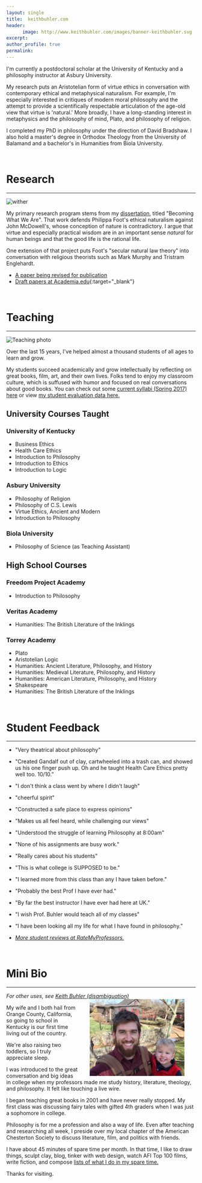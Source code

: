```yaml
---
layout: single
title:  keithbuhler.com
header:
      image: http://www.keithbuhler.com/images/banner-keithbuhler.svg
excerpt: 
author_profile: true
permalink:
---
```


I'm currently a postdoctoral scholar at the University of Kentucky and a philosophy instructor at Asbury University. 

My research puts an Aristotelian form of virtue ethics in conversation with contemporary ethical and metaphysical naturalism. For example, I'm especially interested in critiques of modern moral philosophy and the attempt to provide a scientifically respectable articulation of the age-old view that virtue is 'natural.'  More broadly, I have a long-standing interest in metaphysics and the philosophy of mind, Plato, and philosophy of religion. 

I completed my PhD in philosophy under the direction of David Bradshaw. I also hold a master's degree in Orthodox Theology from the University of Balamand and a bachelor's in Humanities from Biola University.
 
<br>

# Research 

----

![wither](http://www.keithbuhler.com/images/wither.jpg)

My primary research program stems from my [dissertation](/phd), titled "Becoming What We Are". That work defends Philippa Foot's ethical naturalism against John McDowell's, whose conception of nature is contradictory. I argue that virtue and especially practical wisdom are in an important sense *natural* for human beings and that the good life is the rational life.

One extension of that project puts Foot's "secular natural law theory" into conversation with religious theorists such as Mark Murphy and Tristram Englehardt. 

- [A paper being revised for publication](/publications)
- [Draft papers at Academia.edu](https://uky.academia.edu/KeithBuhler){:target="_blank"}


<br>


# Teaching

----

![Teaching photo](http://www.keithbuhler.com/images/keith-teaching2.png)

Over the last 15 years, I've helped almost a thousand students of all ages to learn and grow. 

My students succeed academically and grow intellectually by reflecting on great books, film, art, and their own lives. Folks tend to enjoy my classroom culture, which is suffused with humor and focused on real conversations about good books. You can check out some [current syllabi (Spring 2017) here](/syllabi) or view [my student evaluation data here.](/teaching-statement)

## University Courses Taught


### University of Kentucky

- Business Ethics
- Health Care Ethics
- Introduction to Philosophy
- Introduction to Ethics
- Introduction to Logic

### Asbury University

- Philosophy of Religion
- Philosophy of C.S. Lewis
- Virtue Ethics, Ancient and Modern
- Introduction to Philosophy 

### Biola University 

- Philosophy of Science (as Teaching Assistant)

## High School Courses

### Freedom Project Academy

- Introduction to Philosophy 

### Veritas Academy

- Humanities: The British Literature of the Inklings

### Torrey Academy

- Plato
- Aristotelian Logic
- Humanities: Ancient Literature, Philosophy, and History
- Humanities: Medieval Literature, Philosophy, and History
- Humanities: American Literature, Philosophy, and History
- Shakespeare
- Humanities: The British Literature of the Inklings


<br>




# Student Feedback
----


* "Very theatrical about philosophy" 

* "Created Gandalf out of clay, cartwheeled into a trash can, and showed us his one finger push up. Oh and he taught Health Care Ethics pretty well too. 10/10.” 

* "I don't think a class went by where I didn't laugh"

* "cheerful spirit"

* "Constructed a safe place to express opinions"

* "Makes us all feel heard, while challenging our views"

* "Understood the struggle of learning Philosophy at 8:00am"

* "None of his assignments are busy work."

* "Really cares about his students"

* "This is what college is SUPPOSED to be."

* "I learned more from this class than any I have taken before." 

* "Probably the best Prof I have ever had."

* "By far the best instructor I have ever had here at UK."

* "I wish Prof. Buhler would teach all of my classes"


* “I have been looking all my life for what I have found in philosophy.”

- [*More student reviews at RateMyProfessors.*](http://www.ratemyprofessors.com/ShowRatings.jsp?tid=1822771)

<br>

# Mini Bio

----

*For other uses, see [Keith Buhler (disambiguation)](/disambiguation)*
<img src="/images/keith-josiah.jpg" alt="Keith and son" hspace="30px" align="right" width="50%"> 

My wife and I both hail from Orange County, California, so going to school in Kentucky is our first time living out of the country.  

We're also raising two toddlers, so I truly appreciate sleep. 

I was introduced to the great conversation and big ideas in college when my professors made me study history, literature, theology, and philosophy. It felt like touching a live wire. 

I began teaching great books in 2001 and have never really stopped.  My first class was discussing fairy tales with gifted 4th graders when I was just a sophomore in college. 

Philosophy is for me a profession and also a way of life. Even after teaching and researching all week, I preside over my local chapter of the American Chesterton Society to discuss literature, film, and politics with friends.

I have about 45 minutes of spare time per month. In that time, I like to draw things, sculpt clay, blog, tinker with web design, watch AFI Top 100 films, write fiction, and compose [lists of what I do in my spare time.](https://en.wikipedia.org/wiki/Recursion)

Thanks for visiting. 